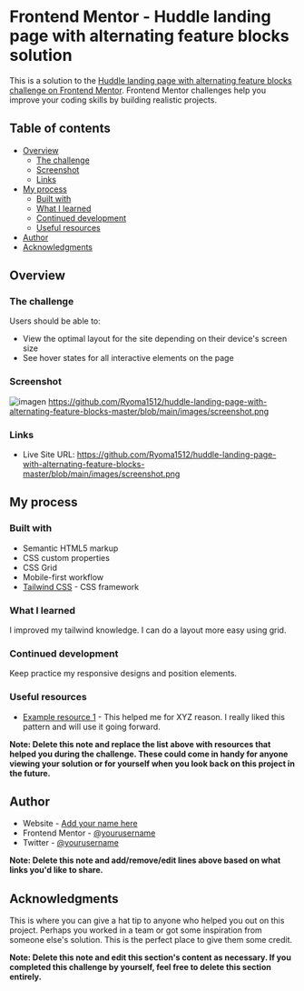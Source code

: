 # Frontend Mentor - Huddle landing page with alternating feature blocks solution

This is a solution to the [Huddle landing page with alternating feature blocks challenge on Frontend Mentor](https://www.frontendmentor.io/challenges/huddle-landing-page-with-alternating-feature-blocks-5ca5f5981e82137ec91a5100). Frontend Mentor challenges help you improve your coding skills by building realistic projects. 

## Table of contents

- [Overview](#overview)
  - [The challenge](#the-challenge)
  - [Screenshot](#screenshot)
  - [Links](#links)
- [My process](#my-process)
  - [Built with](#built-with)
  - [What I learned](#what-i-learned)
  - [Continued development](#continued-development)
  - [Useful resources](#useful-resources)
- [Author](#author)
- [Acknowledgments](#acknowledgments)


## Overview

### The challenge

Users should be able to:

- View the optimal layout for the site depending on their device's screen size
- See hover states for all interactive elements on the page

### Screenshot

![imagen](https://user-images.githubusercontent.com/88509496/133168922-7baaeb73-524e-4040-a1e0-f6eba02db26a.png)
https://github.com/Ryoma1512/huddle-landing-page-with-alternating-feature-blocks-master/blob/main/images/screenshot.png

### Links

- Live Site URL: https://github.com/Ryoma1512/huddle-landing-page-with-alternating-feature-blocks-master/blob/main/images/screenshot.png

## My process

### Built with

- Semantic HTML5 markup
- CSS custom properties
- CSS Grid
- Mobile-first workflow
- [Tailwind CSS](https://tailwindcss.com/) - CSS framework

### What I learned

I improved my tailwind knowledge. I can do a layout more easy using grid. 

### Continued development

Keep practice my responsive designs and position elements.

### Useful resources

- [Example resource 1](https://www.example.com) - This helped me for XYZ reason. I really liked this pattern and will use it going forward.


**Note: Delete this note and replace the list above with resources that helped you during the challenge. These could come in handy for anyone viewing your solution or for yourself when you look back on this project in the future.**

## Author

- Website - [Add your name here](https://www.your-site.com)
- Frontend Mentor - [@yourusername](https://www.frontendmentor.io/profile/yourusername)
- Twitter - [@yourusername](https://www.twitter.com/yourusername)

**Note: Delete this note and add/remove/edit lines above based on what links you'd like to share.**

## Acknowledgments

This is where you can give a hat tip to anyone who helped you out on this project. Perhaps you worked in a team or got some inspiration from someone else's solution. This is the perfect place to give them some credit.

**Note: Delete this note and edit this section's content as necessary. If you completed this challenge by yourself, feel free to delete this section entirely.**
